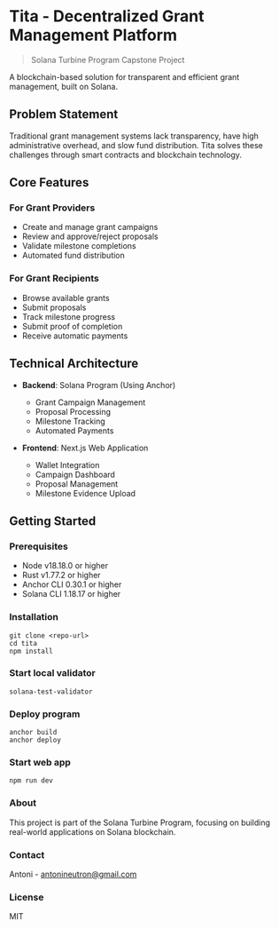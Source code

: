 # Tita - Decentralized Grant Management Platform

> Solana Turbine Program Capstone Project

A blockchain-based solution for transparent and efficient grant management, built on Solana.

## Problem Statement
Traditional grant management systems lack transparency, have high administrative overhead, and slow fund distribution. Tita solves these challenges through smart contracts and blockchain technology.

## Core Features

### For Grant Providers
- Create and manage grant campaigns
- Review and approve/reject proposals
- Validate milestone completions
- Automated fund distribution

### For Grant Recipients
- Browse available grants
- Submit proposals
- Track milestone progress
- Submit proof of completion
- Receive automatic payments

## Technical Architecture 

- **Backend**: Solana Program (Using Anchor)
  - Grant Campaign Management
  - Proposal Processing
  - Milestone Tracking
  - Automated Payments

- **Frontend**: Next.js Web Application
  - Wallet Integration
  - Campaign Dashboard
  - Proposal Management
  - Milestone Evidence Upload

## Getting Started

### Prerequisites
- Node v18.18.0 or higher
- Rust v1.77.2 or higher
- Anchor CLI 0.30.1 or higher
- Solana CLI 1.18.17 or higher

### Installation
```shell
git clone <repo-url>
cd tita
npm install
  ```
### Start local validator
 ```shell
solana-test-validator
 ```

### Deploy program
```shell
anchor build
anchor deploy
```

### Start web app
```shell
npm run dev
```
### About
This project is part of the Solana Turbine Program, focusing on building real-world applications on Solana blockchain.

### Contact
Antoni - antonineutron@gmail.com

### License
MIT